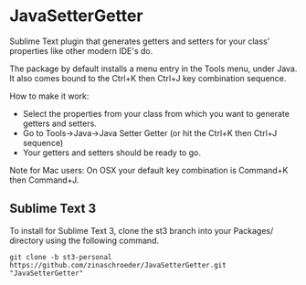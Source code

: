 JavaSetterGetter
================

Sublime Text plugin that generates getters and setters for your class' properties
like other modern IDE's do.

The package by default installs a menu entry in the Tools menu, under Java.
It also comes bound to the Ctrl+K then Ctrl+J key combination sequence.

How to make it work:

- Select the properties from your class from which you want to generate
  getters and setters.
- Go to Tools->Java->Java Setter Getter (or hit the Ctrl+K then Ctrl+J sequence)
- Your getters and setters should be ready to go.

Note for Mac users: On OSX your default key combination is Command+K then Command+J.

## Sublime Text 3

To install for Sublime Text 3, clone the st3 branch into your Packages/ directory using the following command.

```
git clone -b st3-personal https://github.com/zinaschroeder/JavaSetterGetter.git "JavaSetterGetter"
```
